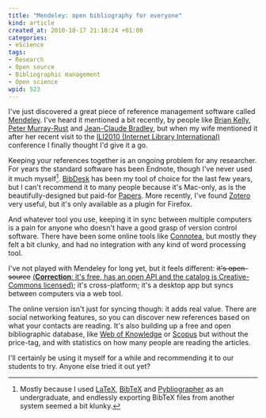 ```yaml
--- 
title: "Mendeley: open bibliography for everyone"
kind: article
created_at: 2010-10-17 21:10:24 +01:00
categories: 
- eScience
tags: 
- Research
- Open source
- Bibliographic management
- Open science
wpid: 523
---
```

I've just discovered a great piece of reference management software called [Mendeley][]. I've heard it mentioned a bit recently, by people like [Brian Kelly][], [Peter Murray-Rust][] and [Jean-Claude Bradley][], but when my wife mentioned it after her recent visit to the [ILI2010 (Internet Library International)][ILI2010] conference I finally thought I'd give it a go.

Keeping your references together is an ongoing problem for any researcher. For years the standard software has been Endnote, though I've never used it much myself[^1]. [BibDesk][] has been my tool of choice for the last few years, but I can't recommend it to many people because it's Mac-only, as is the beautifully-designed but paid-for [Papers][]. More recently, I've found [Zotero][] very useful, but it's only available as a plugin for Firefox. 

And whatever tool you use, keeping it in sync between multiple computers is a pain for anyone who doesn't have a good grasp of version control software. There have been some online tools like [Connotea][], but mostly they felt a bit clunky, and had no integration with any kind of word processing tool.

[^1]: Mostly because I used [LaTeX][], [BibTeX][] and [Pybliographer][] as an undergraduate, and endlessly exporting BibTeX files from another system seemed a bit klunky.

I've not played with Mendeley for long yet, but it feels different: <del>it's open-source</del> <ins cite="http://erambler.co.uk/2010/10/17/mendeley-open-bibliography-for-everyone/comment-page-1/#comment-222">(**Correction**: it's free, has an open API and the catalog is Creative-Commons licensed)</ins>; it's cross-platform; it's a desktop app but syncs between computers via a web tool.

The online version isn't just for syncing though: it adds real value. There are social networking features, so you can discover new references based on what your contacts are reading. It's also building up a free and open bibliographic database, like [Web of Knowledge][] or [Scopus][] but without the price-tag, and with statistics on how many people are reading the articles.

I'll certainly be using it myself for a while and recommending it to our students to try. Anyone else tried it out yet?

[Mendeley]: http://www.mendeley.com/
[Brian Kelly]: http://ukwebfocus.wordpress.com/
[Peter Murray-Rust]: http://wwmm.ch.cam.ac.uk/blogs/murrayrust/
[Jean-Claude Bradley]: http://usefulchem.blogspot.com/
[ILI2010]: http://www.internet-librarian.com/2010/


[LaTeX]: http://www.latex-project.org/
[BibTeX]: http://www.bibtex.org/
[Pybliographer]: http://pybliographer.org/
[Connotea]: http://connotea.org/
[BibDesk]: http://bibdesk.sourceforge.net/
[Papers]: http://mekentosj.com/papers/
[Zotero]: http://www.zotero.org/
[Web of Knowledge]: http://www.isiknowledge.com/
[Scopus]: http://www.scopus.com/home.url

